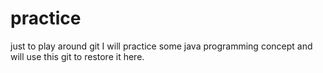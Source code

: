 # practice
just to play around git 
I will practice some java programming concept and will use this git to restore it here.
